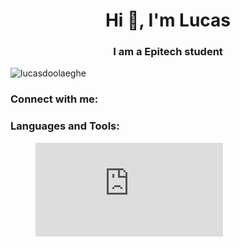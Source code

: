 <h1 align="center">Hi 👋, I'm Lucas</h1>
<h3 align="center">I am a Epitech student</h3>

<p align="left"> <img src="https://komarev.com/ghpvc/?username=lucasdoolaeghe&label=Profile%20views&color=0e75b6&style=flat" alt="lucasdoolaeghe" /> </p>

<h3 align="left">Connect with me:</h3>
<p align="left">
</p>

<h3 align="left">Languages and Tools:</h3>
<figure><embed src="https://wakatime.com/share/@2665fee9-7a92-4069-929d-287369ee440d/a0e225e0-1250-4841-98e7-07be0cfd4f03.svg"></embed></figure>
